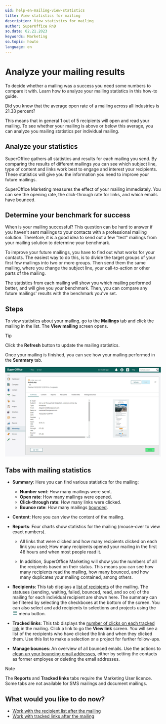 ```yaml
---
uid: help-en-mailing-view-statistics
title: View statistics for mailing
description: View statistics for mailing
author: SuperOffice RnD
so.date: 02.21.2023
keywords: Marketing
so.topic: howto
language: en
---
```


# Analyze your mailing results

To decide whether a mailing was a success you need some numbers to compare it with. Learn how to analyze your mailing statistics in this how-to guide.

Did you know that the average open rate of a mailing across all industries is 21.33 percent?

This means that in general 1 out of 5 recipients will open and read your mailing. To see whether your mailing is above or below this average, you can analyze you mailing statistics per individual mailing.

## Analyze your statistics

SuperOffice gathers all statistics and results for each mailing you send. By comparing the results of different mailings you can see which subject line, type of content and links work best to engage and interest your recipients. These statistics will give you the information you need to improve your future mailings.

SuperOffice Marketing measures the effect of your mailing immediately. You can see the opening rate, the click-through rate for links, and which emails have bounced.

## Determine your benchmark for success

When is your mailing successful? This question can be hard to answer if you haven't sent mailings to your contacts with a professional mailing solution. Therefore, it is a good idea to send out a few "test" mailings from your mailing solution to determine your benchmark.

To improve your future mailings, you have to find out what works for your contacts. The easiest way to do this, is to divide the target groups of your first few mailings into two or more groups. Then send them the same mailing, where you change the subject line, your call-to-action or other parts of the mailing.

The statistics from each mailing will show you which mailing performed better, and will give you your benchmark. Then, you can compare any future mailings' results with the benchmark you've set.

## Steps

To view statistics about your mailing, go to the **Mailings** tab and click the mailing in the list. The **View mailing** screen opens.

> [!TIP]
> Click the **Refresh** button to update the mailing statistics.

Once your mailing is finished, you can see how your mailing performed in the **Summary** tab.

![After mailing is sent, check the Summary tab to get an overview over how well the mailing did -screenshot][img2]

## Tabs with mailing statistics

* **Summary**: Here you can find various statistics for the mailing:
  * **Number sent**: How many mailings were sent.
  * **Open rate**: How many mailings were opened.
  * **Click-through rate**: How many links were clicked.
  * **Bounce rate**: How many mailings [bounced][1].

* **Content**: Here you can view the content of the mailing.

* **Reports**: Four charts show statistics for the mailing (mouse-over to view exact numbers).
  * All links that were clicked and how many recipients clicked on each link you used; How many recipients opened your mailing in the first 48 hours and when most people read it.

  * In addition, SuperOffice Marketing will show you the numbers of all the recipients based on their status. This means you can see how many recipients read the mailing, how many bounced, and how many duplicates your mailing contained, among others.

* **Recipients**: This tab displays a [list of recipients][2] of the mailing. The statuses (sending, waiting, failed, bounced, read, and so on) of the mailing for each individual recipient are shown here. The summary can be filtered by selecting the checkboxes at the bottom of the screen. You can also select and add recipients to selections and projects using the ![icon][img1] menu button.

* **Tracked links**: This tab displays the [number of clicks on each tracked link][3] in the mailing. Click a link to go the **View link** screen. You will see a list of the recipients who have clicked the link and when they clicked them. Use this list to make a selection or a project for further follow-ups.

* **Manage bounces**: An overview of all bounced emails. Use the actions to [clean up your bouncing email addresses][1], either by setting the contacts as former employee or deleting the email addresses.

> [!NOTE]
> The **Reports** and **Tracked links** tabs require the Marketing User licence. Some tabs are not available for SMS mailings and document mailings.

## What would you like to do now?

* [Work with the recipient list after the mailing][2]
* [Work with tracked links after the mailing][3]

<!-- Referenced links -->
[1]: manage-bounces.md
[2]: look-at-recipient-list.md
[3]: ../../../tracked-links/learn/explore-clicks.md

<!-- Referenced images -->
[img1]: ../../../../../media/icons/btn-menu.png
[img2]: media/summary-tab.png
